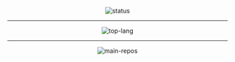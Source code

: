 <div align="center">
  
  ![status](https://github-readme-stats.vercel.app/api?username=Soju06&show_icons=true&theme=dracula)
  ***
  ![top-lang](https://github-readme-stats.vercel.app/api/top-langs/?username=Soju06&layout=compact&theme=dracula)
  ***
  ![main-repos](https://github-readme-stats.vercel.app/api/pin/?username=Soju06&repo=NUMC&theme=dracula)
</div>
